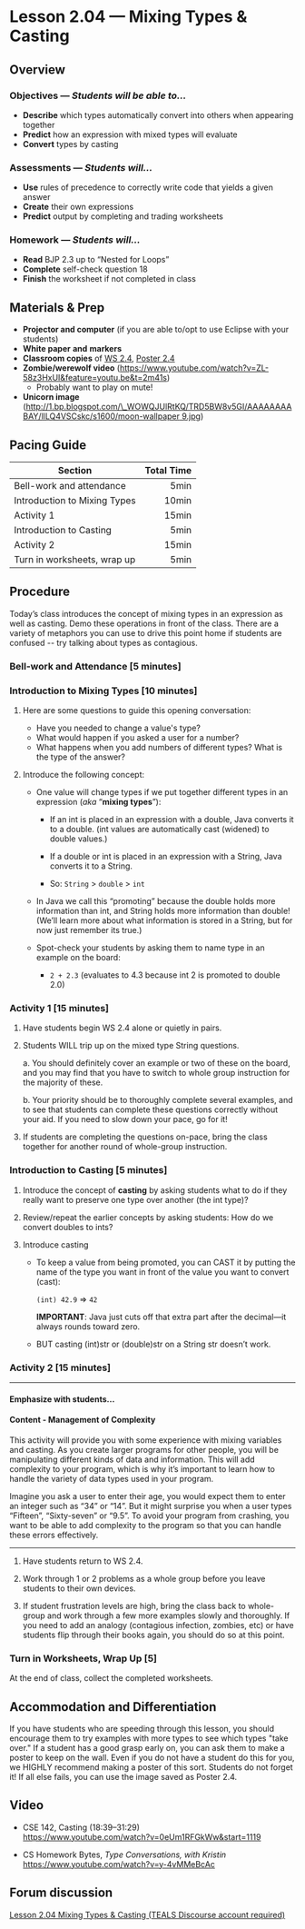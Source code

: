 Lesson 2.04 — Mixing Types & Casting
====================================================================================================

Overview
--------
### Objectives — _Students will be able to…_
- **Describe** which types automatically convert into others when appearing together
- **Predict** how an expression with mixed types will evaluate
- **Convert** types by casting

### Assessments — _Students will…_
- **Use** rules of precedence to correctly write code that yields a given answer
- **Create** their own expressions
- **Predict** output by completing and trading worksheets

### Homework — _Students will…_
- **Read** BJP 2.3 up to “Nested for Loops”
- **Complete** self-check question 18
- **Finish** the worksheet if not completed in class


Materials & Prep
----------------
- **Projector and computer** (if you are able to/opt to use Eclipse with your students)
- **White paper** **and** **markers**
- **Classroom copies** of [WS 2.4], [Poster 2.4]
- **Zombie/werewolf video** (<https://www.youtube.com/watch?v=ZL-58z3HxUI&feature=youtu.be&t=2m41s>)
  - Probably want to play on mute!
- **Unicorn image**
  ([http://1.bp.blogspot.com/\_WOWQJUlRtKQ/TRD5BW8v5GI/AAAAAAAABAY/llLQ4VSCskc/s1600/moon-wallpaper 9.jpg](http://1.bp.blogspot.com/_WOWQJUlRtKQ/TRD5BW8v5GI/AAAAAAAABAY/llLQ4VSCskc/s1600/moon-wallpaper%209.jpg))


Pacing Guide
------------
| Section                      | Total Time |
|------------------------------|-----------:|
| Bell-work and attendance     |       5min |
| Introduction to Mixing Types |      10min |
| Activity 1                   |      15min |
| Introduction to Casting      |       5min |
| Activity 2                   |      15min |
| Turn in worksheets, wrap up  |       5min |


Procedure
---------

Today’s class introduces the concept of mixing types in an expression as well as casting. Demo these 
operations in front of the class. There are a variety of metaphors you can use to drive this point 
home if students are confused -- try talking about types as contagious.

### Bell-work and Attendance \[5 minutes\]

### Introduction to Mixing Types \[10 minutes\]

1. Here are some questions to guide this opening conversation:

   - Have you needed to change a value's type?
   - What would happen if you asked a user for a number?
   - What happens when you add numbers of different types? What is the type of the answer?

2. Introduce the following concept:

   - One value will change types if we put together different types in an expression (_aka_
     “**mixing types**”):

     - If an int is placed in an expression with a double, Java converts it to a double. 
       (int values are automatically cast (widened) to double values.)

     - If a double or int is placed in an expression with a String, Java converts it to a String.

     - So: `String` > `double` > `int`

   - In Java we call this “promoting” because the double holds more information than int, and String
     holds more information than double! (We’ll learn more about what information is stored in a
     String, but for now just remember its true.)

   - Spot-check your students by asking them to name type in an example on the board:

     - `2 + 2.3` (evaluates to 4.3 because int 2 is promoted to double 2.0)

### Activity 1 \[15 minutes\]

1. Have students begin WS 2.4 alone or quietly in pairs.

2. Students WILL trip up on the mixed type String questions.

   a. You should definitely cover an example or two of these on the board, and you may find that you
      have to switch to whole group instruction for the majority of these.

   b. Your priority should be to thoroughly complete several examples, and to see that students can
      complete these questions correctly without your aid. If you need to slow down your pace, go for
      it!

3. If students are completing the questions on-pace, bring the class together for another round of
   whole-group instruction.

### Introduction to Casting \[5 minutes\]

1. Introduce the concept of **casting** by asking students what to do if they really want to
   preserve one type over another (the int type)?

2. Review/repeat the earlier concepts by asking students: How do we convert doubles to
   ints?

3. Introduce casting 

   - To keep a value from being promoted, you can CAST it by putting the name of the type you want 
     in front of the value you want to convert (cast):

     `(int) 42.9` ⇒ `42`

     **IMPORTANT**: Java just cuts off that extra part after the decimal—it always rounds toward
     zero.

   - BUT casting (int)str or (double)str on a String str doesn’t work.

### Activity 2 \[15 minutes\]

---

#### Emphasize with students...

#### Content - Management of Complexity

This activity will provide you with some experience with mixing variables and casting. As you create larger programs for other people, you will be manipulating different kinds of data and information. This will add complexity to your program, which is why it’s important to learn how to handle the variety of data types used in your program.

Imagine you ask a user to enter their age, you would expect them to enter an integer such as “34” or “14”. But it might surprise you when a user types “Fifteen”, “Sixty-seven” or “9.5”. To avoid your program from crashing, you want to be able to add complexity to the program so that you can handle these errors effectively. 

---

1. Have students return to WS 2.4.

2. Work through 1 or 2 problems as a whole group before you leave students to their own devices.

3. If student frustration levels are high, bring the class back to whole-group and work through a
   few more examples slowly and thoroughly. If you need to add an analogy (contagious infection, zombies, etc) or have students flip
   through their books again, you should do so at this point.

### Turn in Worksheets, Wrap Up \[5\]
At the end of class, collect the completed worksheets.


Accommodation and Differentiation
---------------------------------
If you have students who are speeding through this lesson, you should encourage them to try examples with more types
to see which types "take over." If a student has a good grasp early on, you can ask them to make a poster to keep on
the wall. Even if you do not have a student do this for you, we HIGHLY recommend making a poster of this sort.
Students do not forget it! If all else fails, you can use the image saved as Poster 2.4.

Video
-----
- CSE 142, Casting (18:39–31:29)<br>
  <https://www.youtube.com/watch?v=0eUm1RFGkWw&start=1119>

- CS Homework Bytes, _Type Conversations, with Kristin_<br>
  <https://www.youtube.com/watch?v=y-4vMMeBcAc>


Forum discussion
---------------------------
[Lesson 2.04 Mixing Types & Casting (TEALS Discourse account required)](http://forums.tealsk12.org/c/unit-2/2-04-mixing-types-casting)


[WS 2.4]:   https://raw.githubusercontent.com/TEALSK12/apcsa-public/master/curriculum/Unit2/WS%202.4.docx
[Poster 2.4]:    https://raw.githubusercontent.com/TEALSK12/apcsa-public/master/curriculum/Unit2/Poster%202.4.docx
